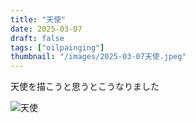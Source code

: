 ```yaml
---
title: "天使"
date: 2025-03-07
draft: false
tags: ["oilpainging"]
thumbnail: "/images/2025-03-07天使.jpeg"
---
```


天使を描こうと思うとこうなりました

![天使](/images/2025-03-07天使.jpeg)